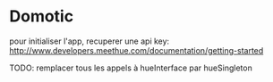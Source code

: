 # Domotic

pour initialiser l'app, recuperer une api key:
http://www.developers.meethue.com/documentation/getting-started


TODO: remplacer tous les appels à hueInterface par hueSingleton